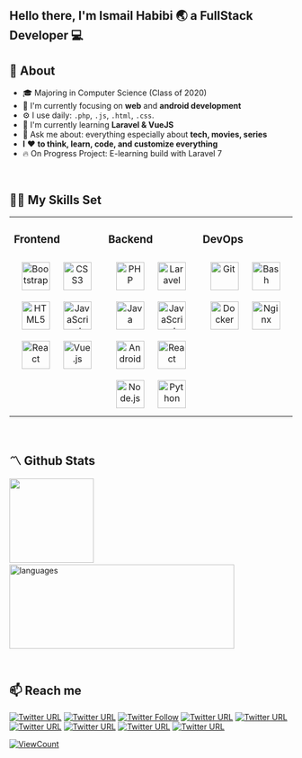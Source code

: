 ## Hello there, I'm Ismail Habibi 🌏 a FullStack Developer 💻

## 🚀 About
- 🎓 Majoring in Computer Science (Class of 2020)  
- 👀 I'm currently focusing on **web** and **android development**
- ⚙️ I use daily: `.php`, `.js`, `.html`, `.css`.
- 🔭 I'm currently learning **Laravel & VueJS**
- 💬 Ask me about: everything especially about **tech, movies, series**
- **I** ❤️ **to think, learn, code, and customize everything**
- 🔥 On Progress Project: E-learning build with Laravel 7 
<br>

## 👨‍💻 My Skills Set 
<table><tr><td valign="top" width="33%">

### Frontend  
<div align="center">  
<img style="margin: 10px" src="https://profilinator.rishav.dev/skills-assets/bootstrap-plain.svg" alt="Bootstrap" height="50" />  
<img style="margin: 10px" src="https://profilinator.rishav.dev/skills-assets/css3-original-wordmark.svg" alt="CSS3" height="50" />  
<img style="margin: 10px" src="https://profilinator.rishav.dev/skills-assets/html5-original-wordmark.svg" alt="HTML5" height="50" />  
<img style="margin: 10px" src="https://profilinator.rishav.dev/skills-assets/javascript-original.svg" alt="JavaScript" height="50" />  
<img style="margin: 10px" src="https://profilinator.rishav.dev/skills-assets/react-original-wordmark.svg" alt="React" height="50" />  
<img style="margin: 10px" src="https://profilinator.rishav.dev/skills-assets/vuejs-original-wordmark.svg" alt="Vue.js" height="50" />  
</div></td><td valign="top" width="33%">

### Backend  
<div align="center">  
<img style="margin: 10px" src="https://profilinator.rishav.dev/skills-assets/php-original.svg" alt="PHP" height="50" />  
<img style="margin: 10px" src="https://profilinator.rishav.dev/skills-assets/laravel-plain-wordmark.svg" alt="Laravel" height="50" />  
<img style="margin: 10px" src="https://profilinator.rishav.dev/skills-assets/java-original-wordmark.svg" alt="Java" height="50" />  
<img style="margin: 10px" src="https://profilinator.rishav.dev/skills-assets/javascript-original.svg" alt="JavaScript" height="50" />  
<img style="margin: 10px" src="https://profilinator.rishav.dev/skills-assets/android-original-wordmark.svg" alt="Android" height="50" />  
<img style="margin: 10px" src="https://profilinator.rishav.dev/skills-assets/react-original-wordmark.svg" alt="React" height="50" />  
<img style="margin: 10px" src="https://profilinator.rishav.dev/skills-assets/nodejs-original-wordmark.svg" alt="Node.js" height="50" />  
<img style="margin: 10px" src="https://profilinator.rishav.dev/skills-assets/python-original.svg" alt="Python" height="50" />  
</div></td><td valign="top" width="33%">

### DevOps  
<div align="center">  
<img style="margin: 10px" src="https://profilinator.rishav.dev/skills-assets/git-scm-icon.svg" alt="Git" height="50" />  
<img style="margin: 10px" src="https://profilinator.rishav.dev/skills-assets/gnu_bash-icon.svg" alt="Bash" height="50" />  
<img style="margin: 10px" src="https://profilinator.rishav.dev/skills-assets/docker-original-wordmark.svg" alt="Docker" height="50" />  
<img style="margin: 10px" src="https://profilinator.rishav.dev/skills-assets/nginx-original.svg" alt="Nginx" height="50" />  
</div></td></tr></table>  

<br/>  

## 〽️ Github Stats  
<img src="https://github-readme-stats.vercel.app/api?username=ismlhbb&show_icons=true&count_private=true&theme=nightowl" height="150" />&nbsp;<img src="https://github-readme-stats.vercel.app/api/top-langs/?username=ismlhbb&layout=compact&count_private=true&theme=nightowl" alt="languages" height="150" width="400"/>  

<br/>  

## 📫 Reach me
[![Twitter URL](https://img.shields.io/twitter/url?label=email&logo=gmail&logoColor=black&style=social&url=http%3A%2F%2Fmailto%3Acontact.ismailhabibi%40gmail.com)](mailto:contact.ismailhabibi@gmail.com)
[![Twitter URL](https://img.shields.io/twitter/url?label=LinkedIn&logo=linkedin&logoColor=black&style=social&url=https%3A%2F%2Fwww.linkedin.com%2Fin%2Fismailhabibi)](https://linkedin.com/in/ismailhabibi)
[![Twitter Follow](https://img.shields.io/twitter/follow/ismlhbb?style=social&logoColor=black)](https://twitter.com/intent/follow?screen_name=ismlhbb)
[![Twitter URL](https://img.shields.io/twitter/url?label=Facebook&logo=Facebook&logoColor=black&style=social&url=https%3A%2F%2Ffacebook.com%2Fismlhbb)](https://facebook.com/ismlhbb)
[![Twitter URL](https://img.shields.io/twitter/url?label=Instagram&logo=Instagram&logoColor=black&style=social&url=https%3A%2F%2Finstagram.com%2Fismlhbb)](https://instagram.com/ismlhbb)
[![Twitter URL](https://img.shields.io/twitter/url?label=Line&logo=Line&logoColor=black&style=social&url=http%3A%2F%2Fline.me%2Fti%2Fp%2F~ismlhbb)](http://line.me/ti/p/~ismlhbb)
[![Twitter URL](https://img.shields.io/twitter/url?label=Steam&logo=steam&logoColor=black&style=social&url=https%3A%2F%2Fsteamcommunity.com%2Fid%2Fismlhbb)](https://steamcommunity.com/id/ismlhbb)
[![Twitter URL](https://img.shields.io/twitter/url?label=letterboxd&logo=Letterboxd&logoColor=black&style=social&url=https%3A%2F%2Fletterboxd.com%2Fismlhbb)](https://letterboxd.com/ismlhbb)
[![Twitter URL](https://img.shields.io/twitter/url?label=DeviantArt&logo=deviantart&logoColor=black&style=social&url=https%3A%2F%2Fdeviantart.com%2Fismlhbb)](https://deviantart.com/ismlhbb)

[![ViewCount](https://views.whatilearened.today/views/github/ismlhbb/ismlhbb.svg?cache=remove)](#)
<!--

[![Reddit User Karma](https://img.shields.io/reddit/user-karma/combined/sinner98?style=social)](https://reddit.com/u/sinner98)
**ismlhbb/ismlhbb** is a ✨ _special_ ✨ repository because its `README.md` (this file) appears on your GitHub profile.
[![Twitter URL](https://img.shields.io/twitter/url?color=%231DA1F2&label=follow&logo=twitter&logoColor=%231DA1F2&style=flat-square&url=https%3A%2F%2Fwww.twitter.com%2Fismlhbb)](https://twitter.com/ismlhbb)
[![Instagram Follow](https://img.shields.io/instagram/follow/ismlhbb?style=social)](https://www.instagram.com/ismlhbb)
[![Twitter URL](https://img.shields.io/twitter/url?color=%230072b1&label=connect&logo=linkedin&logoColor=%230072b1&style=flat-square&url=https%3A%2F%2Fwww.linkedin.com%2Fin%2ismlhbb%2F)](https://www.linkedin.com/in/ismlhbb/)
### ✨Visitors
[![visitors](https://visitor-badge.glitch.me/badge?page_id=ismlhbb.ismlhbb)](#)
[![Reddit User Karma](https://img.shields.io/reddit/user-karma/combined/sinner98?style=social)](https://reddit.com/u/sinner98)
[![Twitter URL](https://img.shields.io/twitter/url?label=Telegram&logo=telegram&logoColor=black&style=social&url=https%3A%2F%2Ft.me%2Fismlhbb)](https://t.me/ismlhbb)



Here are some ideas to get you started:

- 🔭 I’m currently working on ...
- 🌱 I’m currently learning ...
- 👯 I’m looking to collaborate on ...
- 🤔 I’m looking for help with ...
- 💬 Ask me about ...
...- ⚡ Fun fact:
  - **Movies/series addict**
- 😄 Pronouns: ...
- ⚡ Fun fact: ...
-->
